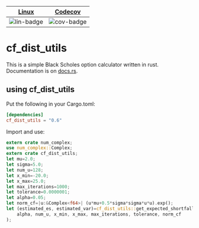 | [Linux][lin-link] |  [Codecov][cov-link]  |
| :---------------: | :-------------------: |
| ![lin-badge]      | ![cov-badge]          |

[lin-badge]: https://travis-ci.org/phillyfan1138/cf_dist_utils_rust.svg?branch=master "Travis build status"
[lin-link]:  https://travis-ci.org/phillyfan1138/cf_dist_utils_rust "Travis build status"
[cov-badge]: https://codecov.io/gh/phillyfan1138/cf_dist_utils_rust/branch/master/graph/badge.svg
[cov-link]:  https://codecov.io/gh/phillyfan1138/cf_dist_utils_rust

# cf_dist_utils

This is a simple Black Scholes option calculator written in rust.  Documentation is on [docs.rs](https://docs.rs/cf_dist_utils/0.6.1/cf_dist_utils/).

## using cf_dist_utils
Put the following in your Cargo.toml:

```toml
[dependencies]
cf_dist_utils = "0.6"
```

Import and use:

```rust
extern crate num_complex;
use num_complex::Complex;
extern crate cf_dist_utils;
let mu=2.0;
let sigma=5.0;
let num_u=128;
let x_min=-20.0;
let x_max=25.0;
let max_iterations=1000;
let tolerance=0.0000001;
let alpha=0.05;
let norm_cf=|u:&Complex<f64>| (u*mu+0.5*sigma*sigma*u*u).exp();
let (estimated_es, estimated_var)=cf_dist_utils::get_expected_shortfall_and_value_at_risk(
    alpha, num_u, x_min, x_max, max_iterations, tolerance, norm_cf
);
```